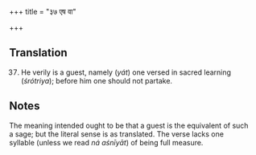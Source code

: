 +++
title = "३७ एष वा"

+++
## Translation
37. He verily is a guest, namely (*yát*) one versed in sacred learning  
(*śrótriya*); before him one should not partake.

## Notes
The meaning intended ought to be that a guest is the equivalent of such  
a sage; but the literal sense is as translated. The verse lacks one  
syllable (unless we read *ná aśnīyāt*) of being full measure.
